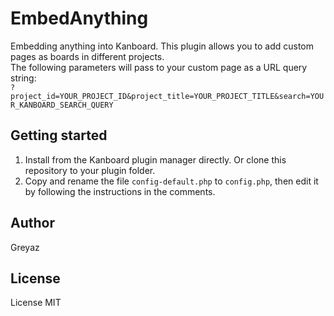 # EmbedAnything
Embedding anything into Kanboard. This plugin allows you to add custom pages as boards in different projects.   
The following parameters will pass to your custom page as a URL query string:  
`?project_id=YOUR_PROJECT_ID&project_title=YOUR_PROJECT_TITLE&search=YOUR_KANBOARD_SEARCH_QUERY
`

## Getting started
1. Install from the Kanboard plugin manager directly. Or clone this repository to your plugin folder.
2. Copy and rename the file `config-default.php` to `config.php`, then edit it by following the instructions in the comments.

## Author
Greyaz

## License
License MIT
